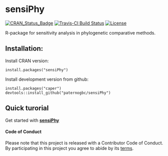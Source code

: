 # sensiPhy  

[![CRAN_Status_Badge](http://www.r-pkg.org/badges/version/sensiPhy)](http://cran.r-project.org/package=sensiPhy)
[![Travis-CI Build Status](https://travis-ci.org/paternogbc/sensiPhy.svg?branch=master)](https://travis-ci.org/paternogbc/sensiPhy)
[![License](http://img.shields.io/badge/license-GPL%20%28%3E=%202%29-green.svg?style=flat)](http://www.gnu.org/licenses/gpl-2.0.html)

R-package for sensitivity analysis in phylogenetic comparative methods.

## Installation:

Install CRAN version:
```{r}
install.packages("sensiPhy")
```

Install development version from github: 
```{r}
install.packages("caper") 
devtools::install_github("paternogbc/sensiPhy")
```

## Quick turorial

Get started with [__sensiPhy__](https://github.com/paternogbc/sensiPhy/wiki/Quick-tutorial)

#### Code of Conduct
Please note that this project is released with a Contributor Code of Conduct. By participating in this project you agree to abide by its [terms](https://github.com/paternogbc/sensiPhy/blob/master/CODE_OF_CONDUCT.md).
